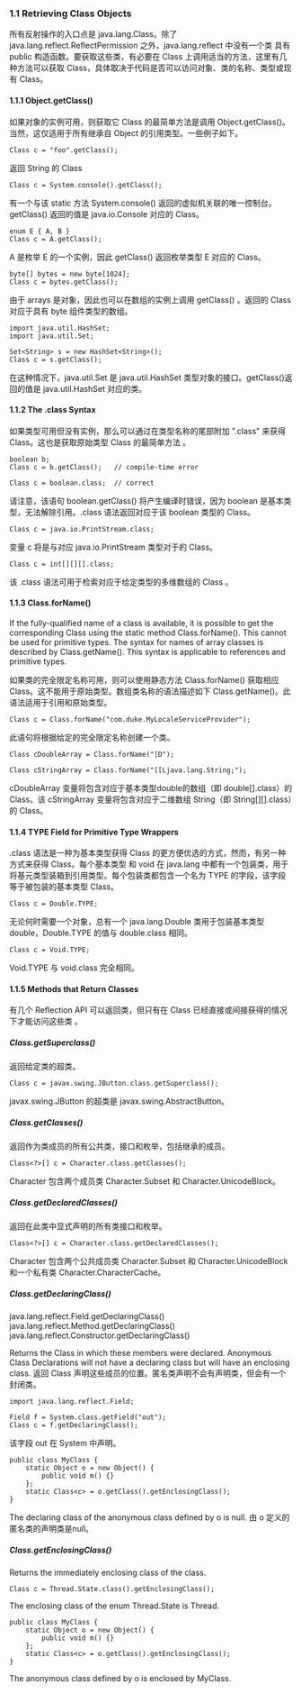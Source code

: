 ### 1.1 Retrieving Class Objects
所有反射操作的入口点是 java.lang.Class。除了 java.lang.reflect.ReflectPermission 之外，java.lang.reflect 中没有一个类 具有 public 构造函数。要获取这些类，有必要在 Class 上调用适当的方法，这里有几种方法可以获取 Class，具体取决于代码是否可以访问对象、类的名称、类型或现有 Class。

#### 1.1.1 Object.getClass()
如果对象的实例可用，则获取它 Class 的最简单方法是调用 Object.getClass()。当然，这仅适用于所有继承自 Object 的引用类型。一些例子如下。


```Class c = "foo".getClass();```
	
返回 String 的 Class

```Class c = System.console().getClass();```

有一个与该 static 方法 System.console() 返回的虚拟机关联的唯一控制台。getClass() 返回的值是 java.io.Console 对应的 Class。


```
enum E { A, B }
Class c = A.getClass();
```

A 是枚举 E 的一个实例，因此 getClass() 返回枚举类型 E 对应的 Class。

```
byte[] bytes = new byte[1024];
Class c = bytes.getClass();
```
由于 arrays 是对象，因此也可以在数组的实例上调用 getClass() 。返回的 Class 对应于具有 byte 组件类型的数组。

```
import java.util.HashSet;
import java.util.Set;

Set<String> s = new HashSet<String>();
Class c = s.getClass();
```

在这种情况下，java.util.Set 是 java.util.HashSet 类型对象的接口。getClass()返回的值是 java.util.HashSet 对应的类。

#### 1.1.2 The .class Syntax
如果类型可用但没有实例，那么可以通过在类型名称的尾部附加 ".class" 来获得 Class。这也是获取原始类型 Class 的最简单方法 。

```
boolean b;
Class c = b.getClass();   // compile-time error

Class c = boolean.class;  // correct
```

请注意，该语句 boolean.getClass() 将产生编译时错误，因为 boolean 是基本类型，无法解除引用。.class 语法返回对应于该 boolean 类型的 Class。

```Class c = java.io.PrintStream.class;```

变量 c 将是与对应 java.io.PrintStream 类型对于的 Class。

```Class c = int[][][].class;```

该 .class 语法可用于检索对应于给定类型的多维数组的 Class  。

#### 1.1.3 Class.forName()
If the fully-qualified name of a class is available, it is possible to get the corresponding Class using the static method Class.forName(). This cannot be used for primitive types. The syntax for names of array classes is described by Class.getName(). This syntax is applicable to references and primitive types.

如果类的完全限定名称可用，则可以使用静态方法 Class.forName() 获取相应 Class。这不能用于原始类型。数组类名称的语法描述如下 Class.getName()。此语法适用于引用和原始类型。

```Class c = Class.forName("com.duke.MyLocaleServiceProvider");```

此语句将根据给定的完全限定名称创建一个类。

```
Class cDoubleArray = Class.forName("[D");

Class cStringArray = Class.forName("[[Ljava.lang.String;");
```

cDoubleArray 变量将包含对应于基本类型double的数组（即 double[].class）的 Class。该 cStringArray 变量将包含对应于二维数组 String（即 String[][].class）的 Class。


#### 1.1.4 TYPE Field for Primitive Type Wrappers
.class 语法是一种为基本类型获得 Class 的更方便优选的方式，然而，有另一种方式来获得 Class。每个基本类型 和 void 在 java.lang 中都有一个包装类，用于将基元类型装箱到引用类型。每个包装类都包含一个名为 TYPE 的字段，该字段等于被包装的基本类型 Class。

```Class c = Double.TYPE;```

无论何时需要一个对象，总有一个 java.lang.Double 类用于包装基本类型 double，Double.TYPE 的值与 double.class 相同。

```Class c = Void.TYPE;```

Void.TYPE 与 void.class 完全相同。

#### 1.1.5 Methods that Return Classes
有几个 Reflection API 可以返回类，但只有在 Class 已经直接或间接获得的情况下才能访问这些类 。

##### Class.getSuperclass()
返回给定类的超类。

```Class c = javax.swing.JButton.class.getSuperclass();```

javax.swing.JButton 的超类是 javax.swing.AbstractButton。

##### Class.getClasses()
返回作为类成员的所有公共类，接口和枚举，包括继承的成员。

```Class<?>[] c = Character.class.getClasses();```

Character 包含两个成员类 Character.Subset 和 Character.UnicodeBlock。

##### Class.getDeclaredClasses()
返回在此类中显式声明的所有类接口和枚举。

```Class<?>[] c = Character.class.getDeclaredClasses();```

Character 包含两个公共成员类 Character.Subset 和 Character.UnicodeBlock 和一个私有类 Character.CharacterCache。

##### Class.getDeclaringClass()
java.lang.reflect.Field.getDeclaringClass()  
java.lang.reflect.Method.getDeclaringClass()  
java.lang.reflect.Constructor.getDeclaringClass()  

Returns the Class in which these members were declared. Anonymous Class Declarations will not have a declaring class but will have an enclosing class.
返回 Class 声明这些成员的位置。匿名类声明不会有声明类，但会有一个封闭类。

```
import java.lang.reflect.Field;

Field f = System.class.getField("out");
Class c = f.getDeclaringClass();
```

该字段 out 在 System 中声明。

```
public class MyClass {
    static Object o = new Object() {
        public void m() {} 
    };
    static Class<c> = o.getClass().getEnclosingClass();
}
```

The declaring class of the anonymous class defined by o is null.
由 o 定义的匿名类的声明类是null。

##### Class.getEnclosingClass()
Returns the immediately enclosing class of the class.

```
Class c = Thread.State.class().getEnclosingClass();
```

The enclosing class of the enum Thread.State is Thread.

```
public class MyClass {
    static Object o = new Object() { 
        public void m() {} 
    };
    static Class<c> = o.getClass().getEnclosingClass();
}
```

The anonymous class defined by o is enclosed by MyClass.
